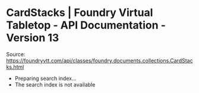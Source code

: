 # CardStacks | Foundry Virtual Tabletop - API Documentation - Version 13

Source: https://foundryvtt.com/api/classes/foundry.documents.collections.CardStacks.html

- Preparing search index...
- The search index is not available

